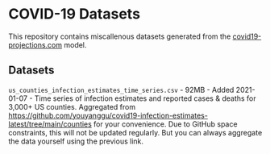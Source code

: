 # COVID-19 Datasets

This repository contains miscallenous datasets generated from the [covid19-projections.com](https://covid19-projections.com) model.

## Datasets

`us_counties_infection_estimates_time_series.csv` - 92MB - Added 2021-01-07 - Time series of infection estimates and reported cases & deaths for 3,000+ US counties. Aggregated from https://github.com/youyanggu/covid19-infection-estimates-latest/tree/main/counties for your convenience. Due to GitHub space constraints, this will not be updated regularly. But you can always aggregate the data yourself using the previous link.
